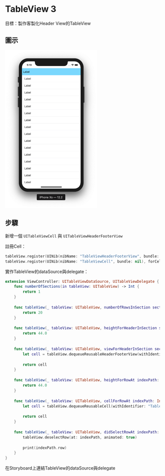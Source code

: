 # TableView 3

目標：製作客製化Header View的TableView

## 圖示

<img src="photo1.png" width="300">

## 步驟

新增一個 ```UITableViewCell``` 與 ```UITableViewHeaderFooterView```


註冊Cell：

```swift
tableView.register(UINib(nibName: "TableViewHeaderFooterView", bundle: nil), forHeaderFooterViewReuseIdentifier: "TableViewHeaderFooterView")
tableView.register(UINib(nibName: "TableViewCell", bundle: nil), forCellReuseIdentifier: "TableViewCell")
```

實作TableView的dataSource與delegate：

```swift
extension ViewController: UITableViewDataSource, UITableViewDelegate {
    func numberOfSections(in tableView: UITableView) -> Int {
        return 1
    }
    
    func tableView(_ tableView: UITableView, numberOfRowsInSection section: Int) -> Int {
        return 20
    }
    
    func tableView(_ tableView: UITableView, heightForHeaderInSection section: Int) -> CGFloat {
        return 44.0
    }
    
    func tableView(_ tableView: UITableView, viewForHeaderInSection section: Int) -> UIView? {
        let cell = tableView.dequeueReusableHeaderFooterView(withIdentifier: "TableViewHeaderFooterView") as! TableViewHeaderFooterView
        
        return cell
    }
    
    func tableView(_ tableView: UITableView, heightForRowAt indexPath: IndexPath) -> CGFloat {
        return 44.0
    }
    
    func tableView(_ tableView: UITableView, cellForRowAt indexPath: IndexPath) -> UITableViewCell {
        let cell = tableView.dequeueReusableCell(withIdentifier: "TableViewCell", for: indexPath) as! TableViewCell
        
        return cell
    }
    
    func tableView(_ tableView: UITableView, didSelectRowAt indexPath: IndexPath) {
        tableView.deselectRow(at: indexPath, animated: true)
        
        print(indexPath.row)
    }
}
```

在Storyboard上連結TableView的dataSource與delegate


